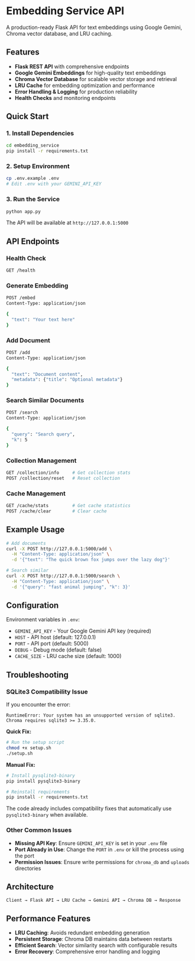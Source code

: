 # Embedding Service API

A production-ready Flask API for text embeddings using Google Gemini, Chroma vector database, and LRU caching.

## Features

- **Flask REST API** with comprehensive endpoints
- **Google Gemini Embeddings** for high-quality text embeddings
- **Chroma Vector Database** for scalable vector storage and retrieval
- **LRU Cache** for embedding optimization and performance
- **Error Handling & Logging** for production reliability
- **Health Checks** and monitoring endpoints

## Quick Start

### 1. Install Dependencies
```bash
cd embedding_service
pip install -r requirements.txt
```

### 2. Setup Environment
```bash
cp .env.example .env
# Edit .env with your GEMINI_API_KEY
```

### 3. Run the Service
```bash
python app.py
```

The API will be available at `http://127.0.0.1:5000`

## API Endpoints

### Health Check
```bash
GET /health
```

### Generate Embedding
```bash
POST /embed
Content-Type: application/json

{
  "text": "Your text here"
}
```

### Add Document
```bash
POST /add
Content-Type: application/json

{
  "text": "Document content",
  "metadata": {"title": "Optional metadata"}
}
```

### Search Similar Documents
```bash
POST /search
Content-Type: application/json

{
  "query": "Search query",
  "k": 5
}
```

### Collection Management
```bash
GET /collection/info     # Get collection stats
POST /collection/reset   # Reset collection
```

### Cache Management
```bash
GET /cache/stats         # Get cache statistics
POST /cache/clear        # Clear cache
```

## Example Usage

```bash
# Add documents
curl -X POST http://127.0.0.1:5000/add \
  -H "Content-Type: application/json" \
  -d '{"text": "The quick brown fox jumps over the lazy dog"}'

# Search similar
curl -X POST http://127.0.0.1:5000/search \
  -H "Content-Type: application/json" \
  -d '{"query": "fast animal jumping", "k": 3}'
```

## Configuration

Environment variables in `.env`:

- `GEMINI_API_KEY` - Your Google Gemini API key (required)
- `HOST` - API host (default: 127.0.0.1)
- `PORT` - API port (default: 5000)
- `DEBUG` - Debug mode (default: false)
- `CACHE_SIZE` - LRU cache size (default: 1000)

## Troubleshooting

### SQLite3 Compatibility Issue

If you encounter the error:
```
RuntimeError: Your system has an unsupported version of sqlite3. Chroma requires sqlite3 >= 3.35.0.
```

**Quick Fix:**
```bash
# Run the setup script
chmod +x setup.sh
./setup.sh
```

**Manual Fix:**
```bash
# Install pysqlite3-binary
pip install pysqlite3-binary

# Reinstall requirements
pip install -r requirements.txt
```

The code already includes compatibility fixes that automatically use `pysqlite3-binary` when available.

### Other Common Issues

- **Missing API Key**: Ensure `GEMINI_API_KEY` is set in your `.env` file
- **Port Already in Use**: Change the `PORT` in `.env` or kill the process using the port
- **Permission Issues**: Ensure write permissions for `chroma_db` and `uploads` directories

## Architecture

```
Client → Flask API → LRU Cache → Gemini API → Chroma DB → Response
```

## Performance Features

- **LRU Caching**: Avoids redundant embedding generation
- **Persistent Storage**: Chroma DB maintains data between restarts
- **Efficient Search**: Vector similarity search with configurable results
- **Error Recovery**: Comprehensive error handling and logging